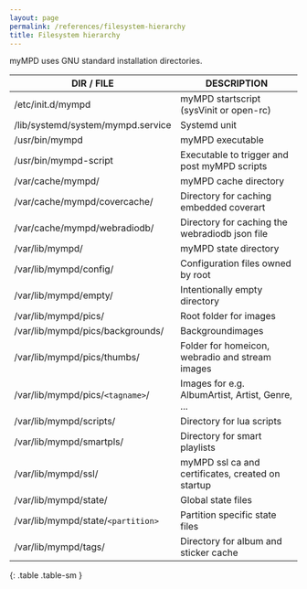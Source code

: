 ```yaml
---
layout: page
permalink: /references/filesystem-hierarchy
title: Filesystem hierarchy
---
```


myMPD uses GNU standard installation directories.

| DIR / FILE | DESCRIPTION |
| ---------- | ----------- |
| /etc/init.d/mympd | myMPD startscript (sysVinit or open-rc) |
| /lib/systemd/system/mympd.service | Systemd unit |
| /usr/bin/mympd | myMPD executable |
| /usr/bin/mympd-script | Executable to trigger and post myMPD scripts |
| /var/cache/mympd/ | myMPD cache directory |
| /var/cache/mympd/covercache/ | Directory for caching embedded coverart |
| /var/cache/mympd/webradiodb/ | Directory for caching the webradiodb json file |
| /var/lib/mympd/ | myMPD state directory |
| /var/lib/mympd/config/ | Configuration files owned by root |
| /var/lib/mympd/empty/ | Intentionally empty directory |
| /var/lib/mympd/pics/ | Root folder for images |
| /var/lib/mympd/pics/backgrounds/ | Backgroundimages |
| /var/lib/mympd/pics/thumbs/ | Folder for homeicon, webradio and stream images |
| /var/lib/mympd/pics/`<tagname>`/ | Images for <tagname> e.g. AlbumArtist, Artist, Genre, ... |
| /var/lib/mympd/scripts/ | Directory for lua scripts |
| /var/lib/mympd/smartpls/ | Directory for smart playlists |
| /var/lib/mympd/ssl/ | myMPD ssl ca and certificates, created on startup |
| /var/lib/mympd/state/ | Global state files |
| /var/lib/mympd/state/`<partition>` | Partition specific state files |
| /var/lib/mympd/tags/ | Directory for album and sticker cache |
{: .table .table-sm }
